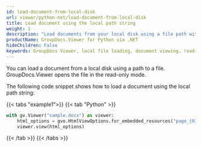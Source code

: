 ```yaml
---
id: load-document-from-local-disk
url: viewer/python-net/load-document-from-local-disk
title: Load document using the local path string
weight: 1
description: "Load documents from your local disk using a file path with GroupDocs.Viewer in Python."
productName: GroupDocs.Viewer for Python via .NET
hideChildren: False
keywords: GroupDocs Viewer, local file loading, document viewing, read-only mode, Python, GroupDocs.Viewer, file path
---
```

You can load a document from a local disk using a path to a file. GroupDocs.Viewer opens the file in the read-only mode.

The following code snippet shows how to load a document using the local path string:

{{< tabs "example1">}}
{{< tab "Python" >}}
```python
with gv.Viewer("sample.docx") as viewer:
    html_options = gvo.HtmlViewOptions.for_embedded_resources("page_{0}.html")
    viewer.view(html_options)
```
{{< /tab >}}
{{< /tabs >}}
